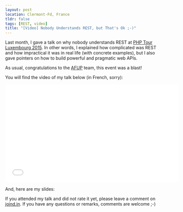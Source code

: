 ```yaml
---
layout: post
location: Clermont-Fd, France
tldr: false
tags: [REST, video]
title: "[Video] Nobody Understands REST, but That's Ok ;-)"
---
```


Last month, I gave a talk on why nobody understands REST at [PHP Tour Luxembourg
2015](www.afup.org/pages/phptourluxembourg2015/). In other words, I explained
how complicated was REST and how impractical it was in real life (with concrete
examples), but I also gave pointers on how to build powerful and pragmatic web
APIs.

As usual, congratulations to the [AFUP](https://twitter.com/afup) team, this
event was a blast!

You will find the video of my talk below (in French, sorry):

<div class="video-container">
<center>
<iframe width="560" height="315" src="//www.youtube.com/embed/u_jDzcXCimM" frameborder="0" allowfullscreen></iframe>
</center>
</div>

<p></p>
And, here are my slides:

<script async class="speakerdeck-embed" data-id="b14006e42cc247cdac1ad58e4cd7994a" data-ratio="1.29456384323641" src="//speakerdeck.com/assets/embed.js"></script>

If you attended my talk and did not rate it yet, please leave a comment on
[joind.in](https://joind.in/14276). If you have any questions or remarks,
comments are welcome ;-)
